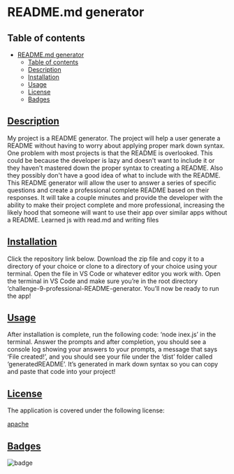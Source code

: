 
# README.md generator
    
## Table of contents

- [README.md generator](#readmemd-generator)
  - [Table of contents](#table-of-contents)
  - [Description](#description)
  - [Installation](#installation)
  - [Usage](#usage)
  - [License](#license)
  - [Badges](#badges)
    
## [Description](#table-of-contents)

My project is a README generator. The project will help a user generate a README without having to worry about applying proper mark down syntax.
One problem with most projects is that the README is overlooked. This could be because the developer is lazy and doesn't want to include it or they haven't mastered down the proper syntax to creating a README. Also they possibly don't have a good idea of what to include with the README.
This README generator will allow the user to answer a series of specific questions and create a professional complete README based on their responses. It will take a couple minutes and provide the developer with the ability to make their project complete and more professional, increasing the likely hood that someone will want to use their app over similar apps without a README.
Learned js with read.md and writing files

## [Installation](#table-of-contents)

Click the repository link below. Download the zip file and copy it to a directory of your choice or clone to a directory of your choice using your terminal. Open the file in VS Code or whatever editor you work with. Open the terminal in VS Code and make sure you’re in the root directory ‘challenge-9-professional-README-generator. You’ll now be ready to run the app!

## [Usage](#table-of-contents)

After installation is complete, run the following code: ‘node inex.js’ in the terminal. Answer the prompts and after completion, you should see a console log showing your answers to your prompts, a message that says ‘File created!’, and you should see your file under the ‘dist’ folder called ‘generatedREADME’. It’s generated in mark down syntax so you can copy and paste that code into your project!


## [License](#table-of-contents)
  
The application is covered under the following license:
  
[apache](https://choosealicense.com/licenses/apache)
      

## [Badges](#table-of-contents)

![badge](https://img.shields.io/badge/license-apache-brightorange)

